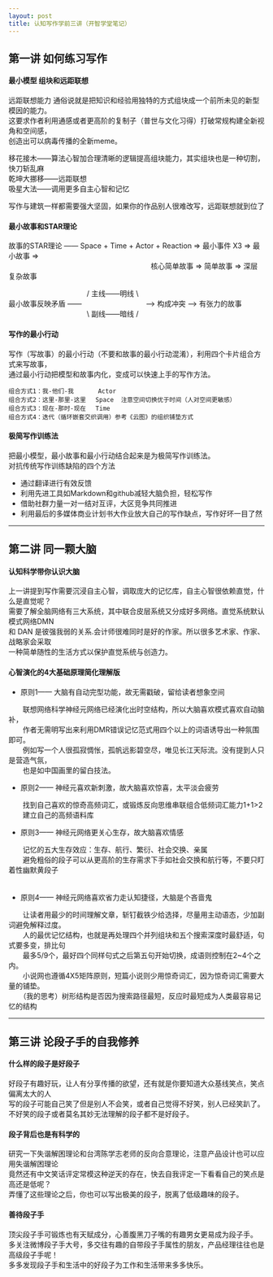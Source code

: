 ```yaml
---
layout: post
title: 认知写作学前三讲（开智学堂笔记）
---  
```


## 第一讲 如何练习写作
#### 最小模型 组块和远距联想  

远距联想能力 通俗说就是把知识和经验用独特的方式组块成一个前所未见的新型模因的能力。  
这要求作者利用通感或者更高阶的复制子（普世与文化习得）打破常规构建全新视角和空间感，  
创造出可以病毒传播的全新meme。  

移花接木——算法心智加合理清晰的逻辑提高组块能力，其实组块也是一种切割，快刀斩乱麻  
乾坤大挪移——远距联想  
吸星大法——调用更多自主心智和记忆    

写作与建筑一样都需要强大坚固，如果你的作品别人很难改写，远距联想就到位了  
 
#### 最小故事和STAR理论
故事的STAR理论 —— Space + Time + Actor + Reaction => 最小事件 X3 => 最小故事 =>   
　　　　　　　　　　　　　　　　　　　　核心简单故事 => 简单故事 => 深层复杂故事 　　

　　　　　　　　　　　/  主线——明线  \    
  最小故事反映矛盾 ——　　　　　　　　　——> 构成冲突 ——> 有张力的故事    
　　　　　　　　　　　\  副线——暗线  /     


#### 写作的最小行动
写作（写故事）的最小行动（不要和故事的最小行动混淆），利用四个卡片组合方式来写故事，  
通过最小行动把模型和故事内化，变成可以快速上手的写作方法。

    组合方式1：我-他们-我    　 Actor  
    组合方式2：这里-那里-这里 　Space  注意空间切换优于时间（人对空间更敏感）
    组合方式3：现在-那时-现在 　Time  
    组合方式4：迭代（循环嵌套交织调用）参考《云图》的组织铺垫方式    

#### 极简写作训练法
把最小模型，最小故事和最小行动结合起来是为极简写作训练法。  
对抗传统写作训练缺陷的四个方法  
* 通过翻译进行有效反馈  
* 利用先进工具如Markdown和github减轻大脑负担，轻松写作    
* 借助社群力量一对一结对互评，大区竞争共同推进  
* 利用最后的多媒体商业计划书大作业放大自己的写作缺点，写作好坏一目了然  


***  


## 第二讲 同一颗大脑
#### 认知科学带你认识大脑
上一讲提到写作需要沉浸自主心智，调取庞大的记忆库，自主心智很依赖直觉，什么是直觉呢？  
需要了解全脑网络有三大系统，其中联合皮层系统又分成好多网络。直觉系统默认模式网络DMN   
和 DAN 是彼强我弱的关系.会计师很难同时是好的作家。所以很多艺术家、作家、战略家会采取  
一种简单随性的生活方式以保护直觉系统与创造力。  

#### 心智演化的4大基础原理简化理解版
* 原则1—— 大脑有自动完型功能，故无需戳破，留给读者想象空间  

　　联想网络科学神经元网络已经演化出时空结构，所以大脑喜欢模式喜欢自动脑补，  
　　作者无需明写出来利用DMR错误记忆范式用四个以上的词语诱导出一种氛围即可。  
　　例如写一个人很孤寂惆怅，孤帆远影碧空尽，唯见长江天际流。没有提到人只是营造气氛，  
　　也是如中国画里的留白技法。  

* 原则2—— 神经元喜欢新刺激，故大脑喜欢惊喜，太平淡会疲劳  

　　找到自己喜欢的惊奇高频词汇，或锻炼反向思维串联组合低频词汇能力1+1>2  
　　建立自己的高频语料库  

* 原则3—— 神经元网络更关心生存，故大脑喜欢情感  

　　记忆的五大生存效应：生存、航行、繁衍、社会交换、亲属    
　　避免粗俗的段子可以从更高阶的生存需求下手如社会交换和航行等，不要只盯着性幽默黄段子  
　　
* 原则4—— 神经元网络喜欢省力走认知捷径，大脑是个吝啬鬼  

　　让读者用最少的时间理解文章，斩钉截铁少给选择，尽量用主动语态，少加副词避免解释过度。  
　　人的最优记忆结构，也就是再处理四个并列组块和五个搜索深度时最舒适，句式要多变，排比句    
　　最多5/9个，最好四个同样句式之后第五句开始切换，成语则控制在2~4个之内。  
　　小说网也遵循4X5矩阵原则，短篇小说则少用惊奇词汇，因为惊奇词汇需要大量的铺垫。  
　　（我的思考）树形结构是否因为搜索路径最短，反应时最短成为人类最容易记忆的结构    

******  

## 第三讲 论段子手的自我修养  
#### 什么样的段子是好段子  
好段子有趣好玩，让人有分享传播的欲望，还有就是你要知道大众基线笑点，笑点偏离太大的人  
写的段子可能自己笑了但是别人不会笑，或者自己觉得不好笑，别人已经笑趴了。  
不好笑的段子或者莫名其妙无法理解的段子都不是好段子。

#### 段子背后也是有科学的
研究一下失谐解困理论和台湾陈学志老师的反向合意理论，注意产品设计也可以应用失谐解困理论  
竟然还有中文笑话评定常模这种逆天的存在，快去自我评定一下看看自己的笑点是高还是低呢？  
弄懂了这些理论之后，你也可以写出极美的段子，脱离了低级趣味的段子。

#### 善待段子手
顶尖段子手可锻炼也有天赋成分，心善腹黑刀子嘴的有趣男女更易成为段子手。  
多关注微博段子手大号，多交往有趣的自带段子手属性的朋友，产品经理往往也是高级段子手呢！  
多多发现段子手和生活中的好段子为工作和生活带来多多快乐。
